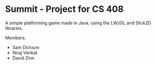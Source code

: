 Summit - Project for CS 408
======

A simple platforming game made in Java, using the LWJGL and Slick2D libraries.

Members:
 - Sam Dickson
 - Niraj Venkat
 - David Zinn
